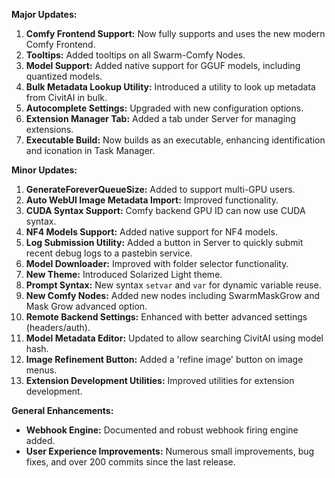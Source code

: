 **Major Updates:**
1. **Comfy Frontend Support:** Now fully supports and uses the new modern Comfy Frontend.
2. **Tooltips:** Added tooltips on all Swarm-Comfy Nodes.
3. **Model Support:** Added native support for GGUF models, including quantized models.
4. **Bulk Metadata Lookup Utility:** Introduced a utility to look up metadata from CivitAI in bulk.
5. **Autocomplete Settings:** Upgraded with new configuration options.
6. **Extension Manager Tab:** Added a tab under Server for managing extensions.
7. **Executable Build:** Now builds as an executable, enhancing identification and iconation in Task Manager.

**Minor Updates:**
1. **GenerateForeverQueueSize:** Added to support multi-GPU users.
2. **Auto WebUI Image Metadata Import:** Improved functionality.
3. **CUDA Syntax Support:** Comfy backend GPU ID can now use CUDA syntax.
4. **NF4 Models Support:** Added native support for NF4 models.
5. **Log Submission Utility:** Added a button in Server to quickly submit recent debug logs to a pastebin service.
6. **Model Downloader:** Improved with folder selector functionality.
7. **New Theme:** Introduced Solarized Light theme.
8. **Prompt Syntax:** New syntax `setvar` and `var` for dynamic variable reuse.
9. **New Comfy Nodes:** Added new nodes including SwarmMaskGrow and Mask Grow advanced option.
10. **Remote Backend Settings:** Enhanced with better advanced settings (headers/auth).
11. **Model Metadata Editor:** Updated to allow searching CivitAI using model hash.
12. **Image Refinement Button:** Added a 'refine image' button on image menus.
13. **Extension Development Utilities:** Improved utilities for extension development.

**General Enhancements:**
- **Webhook Engine:** Documented and robust webhook firing engine added.
- **User Experience Improvements:** Numerous small improvements, bug fixes, and over 200 commits since the last release.
